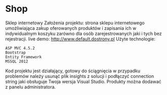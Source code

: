 # Shop

Sklep internetowy
Założenia projektu: strona sklepu internetowego umożliwiająca zakup oferowanych produktów 
i zapisania ich w indywidualnym koszyku zarówno dla osób zarejestrowanych jaki i tych bez rejestracji. 
live demo: http://www.default.dostrony.pl
 Użyte technologie:

    ASP MVC 4.5.2
    Bootstrap
    Entity Framework
    MSSQL 2012

Kod projektu jest działający, gotowy do ściągnięcia w przypadku problemów należy usunąć plik insights z solucji 
i podłączyć connection string jaki obsługuje Twoja wersja Visual Studio. Produkty można dodawać z panelu administratora.
